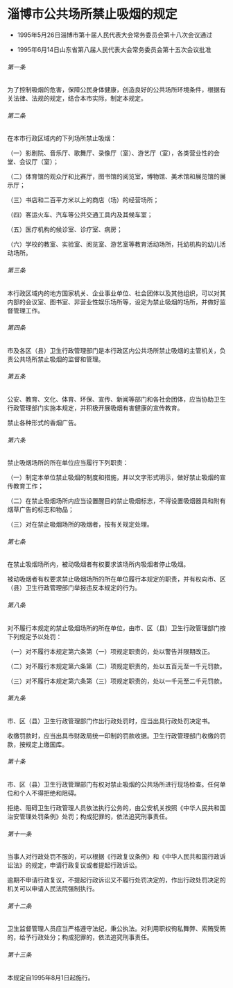 # 淄博市公共场所禁止吸烟的规定

- 1995年5月26日淄博市第十届人民代表大会常务委员会第十八次会议通过

- 1995年6月14日山东省第八届人民代表大会常务委员会第十五次会议批准

<!-- INFO END -->

###### 第一条

为了控制吸烟的危害，保障公民身体健康，创造良好的公共场所环境条件，根据有关法律、法规的规定，结合本市实际，制定本规定。

###### 第二条

在本市行政区域内的下列场所禁止吸烟：

（一）影剧院、音乐厅、歌舞厅、录像厅（室）、游艺厅（室），各类营业性的会堂、会议厅（室）；

（二）体育馆的观众厅和比赛厅，图书馆的阅览室，博物馆、美术馆和展览馆的展示厅；

（三）书店和二百平方米以上的商店（场）的经营场所；

（四）客运火车、汽车等公共交通工具内及其候车室；

（五）医疗机构的候诊室、诊疗室、病房；

（六）学校的教室、实验室、阅览室、游艺室等教育活动场所，托幼机构的幼儿活动场所。

###### 第三条

本行政区域内的地方国家机关、企业事业单位、社会团体以及其他组织，可以对其内部的会议室、图书室、非营业性娱乐场所等，设定为禁止吸烟的场所，并做好监督管理工作。

###### 第四条

市及各区（县）卫生行政管理部门是本行政区内公共场所禁止吸烟的主管机关，负责公共场所禁止吸烟的监督和管理。

###### 第五条

公安、教育、文化、体育、环保、宣传、新闻等部门和各社会团体，应当协助卫生行政管理部门实施本规定，并积极开展吸烟有害健康的宣传教育。

禁止各种形式的香烟广告。

###### 第六条

禁止吸烟场所的所在单位应当履行下列职责：

（一）制定本单位禁止吸烟的制度和措施，并以文字形式明示，做好禁止吸烟的宣传教育工作；

（二）在禁止吸烟场所内应当设置醒目的禁止吸烟标志，不得设置吸烟器具和附有烟草广告的标志和物品；

（三）对在禁止吸烟场所的吸烟者，按有关规定处理。

###### 第七条

在禁止吸烟场所内，被动吸烟者有权要求该场所内吸烟者停止吸烟。

被动吸烟者有权要求禁止吸烟场所的所在单位履行本规定的职责，并有权向市、区（县）卫生行政管理部门举报违反本规定的行为。

###### 第八条

对不履行本规定的禁止吸烟场所的所在单位，由市、区（县）卫生行政管理部门按下列规定予以处罚：

（一）对不履行本规定第六条第（一）项规定职责的，处以警告并限期改正。

（二）对不履行本规定第六条第（二）项规定职责的，处以五百元至一千元罚款。

（三）对不履行本规定第六条第（三）项规定职责的，处以一千元至二千元罚款。

###### 第九条

市、区（县）卫生行政管理部门作出行政处罚时，应当出具行政处罚决定书。

收缴罚款时，应当出具市财政局统一印制的罚款收据。卫生行政管理部门收缴的罚款，按规定上缴国库。

###### 第十条

市、区（县）卫生行政管理部门有权对禁止吸烟的公共场所进行现场检查。任何单位和个人不得拒绝和阻碍。

拒绝、阻碍卫生行政管理人员依法执行公务的，由公安机关按照《中华人民共和国治安管理处罚条例》处罚；构成犯罪的，依法追究刑事责任。

###### 第十一条

当事人对行政处罚不服的，可以根据《行政复议条例》和《中华人民共和国行政诉讼法》的规定，申请行政复议或者提起行政诉讼。

逾期不申请行政复议，不提起行政诉讼又不履行处罚决定的，作出行政处罚决定的机关可以申请人民法院强制执行。

###### 第十二条

卫生监督管理人员应当严格遵守法纪，秉公执法。对利用职权徇私舞弊、索贿受贿的，给予行政处分；构成犯罪的，依法追究刑事责任。

###### 第十三条

本规定自1995年8月1日起施行。
